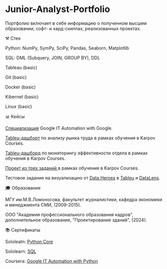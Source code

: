 # Junior-Analyst-Portfolio

Портфолио включает в себе информацию о полученном высшем образовании, софт- и хард-скиллах, реализованных проектах.

⚒ Стек

Python: NumPy, SymPy, SciPy, Pandas, Seaborn, Matplotlib

SQL: DML (Subquery, JOIN, GROUP BY), DDL

Tableau (basic)

Git (basic)

Docker (basic)

Kibernet (basic)

Linux (basic)


📊 Кейсы

[Специализация](https://github.com/KseFox/it-cert-automation-practice) Google IT Automation with Google.

[Tableu-дашборт](https://public.tableau.com/app/profile/.28968314/viz/KarpovDashboardPractice_17325665185700/sheet5) по анализу рынка труда в рамках обучения в Karpov Courses.

[Tableu-дашборд](https://public.tableau.com/app/profile/.28968314/viz/_17330411759380/sheet10) по мониторингу эффективности отдела в рамках обучения в Karpov Courses.

[Проект из трех заданий ](https://github.com/KseFox/Final-project-of-the-Data-Analyst-course-from-Karpov-Course)в рамках обучения в Karpov Courses.

Тестовое задание на визуализацию от [Data Heroes](https://hh.ru/vacancy/116900679?hhtmFrom=chat) в [Tableu](https://public.tableau.com/app/profile/.28968314/viz/DataHeroes_17397445475950/sheet5) и [DataLens](https://datalens.yandex.cloud/sqmg84gcyf2ge-testovoe-zadanie-dlya-dh).


🎓 Образование

МГУ им.М.В.Ломоносова, факультет журналистики, кафедра экономики и менеджмента СМИ, (2009-2015).

ООО "Академия профессионального образования кадров", дополнительное образование, "Проектирование зданий", (2024).



📚 Сертификаты

Sololeatn: [Python Core](https://www.sololearn.com/certificates/CT-ZYEGT4PL)

Sololearn: [SQL](https://www.sololearn.com/certificates/CT-VXQJTI8C)

Coursera: [Google IT Automation with Python](https://www.coursera.org/account/accomplishments/specialization/JDV43S4WGKVQ)
